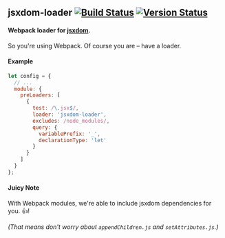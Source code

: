 ## jsxdom-loader [![Build Status](https://travis-ci.org/treycordova/jsxdom-loader.svg?branch=master)](https://travis-ci.org/treycordova/jsxdom-loader) [![Version Status](https://img.shields.io/npm/v/jsxdom-loader.svg)](https://www.npmjs.org/package/jsxdom-loader)
#### Webpack loader for [jsxdom](https://github.com/treycordova/jsxdom).
So you're using Webpack. Of course you are – have a loader.
#### Example
```javascript
let config = {
  // ...
  module: {
    preLoaders: [
      {
        test: /\.jsx$/,
        loader: 'jsxdom-loader',
        excludes: /node_modules/,
        query: {
          variablePrefix: '_',
          declarationType: 'let'
        }
      }
    ]
  }
};
```
#### Juicy Note
With Webpack modules, we're able to include jsxdom dependencies for you. :thumbsup:!

*(That means don't worry about `appendChildren.js` and `setAttributes.js`.)*
